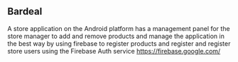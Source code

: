 ## Bardeal

A store application on the Android platform has a management panel for the store manager to add and remove products and manage the application in the best way by using firebase to register products and register and register store users using the Firebase Auth service https://firebase.google.com/

